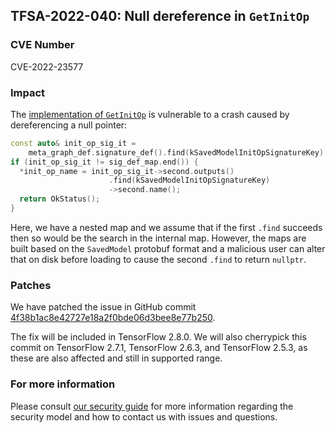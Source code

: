 ## TFSA-2022-040: Null dereference in `GetInitOp`

### CVE Number
CVE-2022-23577

### Impact
The [implementation of `GetInitOp`](https://github.com/tensorflow/tensorflow/blob/a1320ec1eac186da1d03f033109191f715b2b130/tensorflow/cc/saved_model/loader_util.cc#L31-L61) is vulnerable to a crash caused by dereferencing a null pointer:

```cc
const auto& init_op_sig_it =
    meta_graph_def.signature_def().find(kSavedModelInitOpSignatureKey);
if (init_op_sig_it != sig_def_map.end()) {
  *init_op_name = init_op_sig_it->second.outputs()
                      .find(kSavedModelInitOpSignatureKey)
                      ->second.name();
  return OkStatus();
}
```

Here, we have a nested map and we assume that if the first `.find` succeeds then so would be the search in the internal map. However, the maps are built based on the `SavedModel` protobuf format and a malicious user can alter that on disk before loading to cause the second `.find` to return `nullptr`.

### Patches
We have patched the issue in GitHub commit [4f38b1ac8e42727e18a2f0bde06d3bee8e77b250](https://github.com/tensorflow/tensorflow/commit/4f38b1ac8e42727e18a2f0bde06d3bee8e77b250).

The fix will be included in TensorFlow 2.8.0. We will also cherrypick this commit on TensorFlow 2.7.1, TensorFlow 2.6.3, and TensorFlow 2.5.3, as these are also affected and still in supported range.

### For more information
Please consult [our security guide](https://github.com/tensorflow/tensorflow/blob/master/SECURITY.md) for more information regarding the security model and how to contact us with issues and questions.
